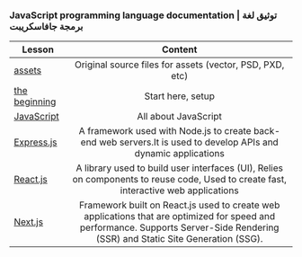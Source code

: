 

### JavaScript programming language documentation | توثيق لغة برمجة جافاسكريبت

|  Lesson | Content |
| ------ |:-----:|
|[assets](./assets)|Original source files for assets (vector, PSD, PXD, etc)|
|[the beginning](./The-Beginning)|Start here, setup|
|[JavaScript](./JavaScript)|All about JavaScript|
|[Express.js](./Express.js)|A framework used with Node.js to create back-end web servers.It is used to develop APIs and dynamic applications|
|[React.js](./React.js)|A  library used to build user interfaces (UI), Relies on components to reuse code, Used to create fast, interactive web applications|
|[Next.js](./Next.js)|Framework built on React.js used to create web applications that are optimized for speed and performance. Supports Server-Side Rendering (SSR) and Static Site Generation (SSG).|

